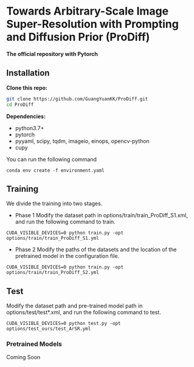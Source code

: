 # Towards Arbitrary-Scale Image Super-Resolution with Prompting and Diffusion Prior (ProDiff)
**The official repository with Pytorch**

## Installation
**Clone this repo:**
```bash
git clone https://github.com/GuangYuanKK/ProDiff.git
cd ProDiff
```
**Dependencies:**
- python3.7+
- pytorch
- pyyaml, scipy, tqdm, imageio, einops, opencv-python
- cupy

You can run the following command
```
conda env create -f environment.yaml
```

## Training
We divide the training into two stages.
-  Phase 1
Modify the dataset path in options/train/train_ProDiff_S1.xml, and run the following command to train.
```
CUDA_VISIBLE_DEVICES=0 python train.py -opt options/train/train_ProDiff_S1.yml
```
-  Phase 2
Modify the paths of the datasets and the location of the pretrained model in the configuration file.
```
CUDA_VISIBLE_DEVICES=0 python train.py -opt options/train/train_ProDiff_S2.yml
```

## Test
Modify the dataset path and pre-trained model path in options/test/test*.xml, and run the following command to test.
```
CUDA_VISIBLE_DEVICES=0 python test.py -opt options/test_ours/test_ArSR.yml
```

### Pretrained Models
Coming Soon

